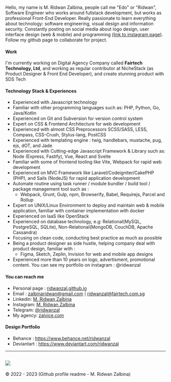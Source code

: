 Hello, my name is M. Ridwan Zalbina, people call me "Edo" or "Ridwan", Software Engineer who works around fullstack development, but works as professional Front-End Developer. Really passionate to learn everything about technology: software engineering, visual design and information security.
Constantly posting on social media about logo design, user interface design (web & mobile) and programming [(link to instagram page)](https://www.instagram.com/ridwanzal/). Follow my github page to collaborate for project.

#### Work

I'm currently working on Digital Agency Company called **Fairtech Technology, Ltd**, and working as regular contributor at NicheStack (as Product Designer & Front End Developer), and create stunning product with SDS Tech

#### Technology Stack  & Experiences

- Experienced with Javascript technology
- Familiar with other programming languages such as: PHP, Python, Go, Java/Kotlin
- Experienced on Git and Subversion for version control system
- Expert on CSS & Frontend Architecture for web development
- Experienced with almost CSS Preprocessors SCSS/SASS, LESS, Compass, CSS-Crush, Stylus-lang, PostCSS
- Experienced with templating engine : twig, handlebars, mustache, pug, ejs, dOT, and Jade
- Experienced with Cutting-edge Javascript Framework & Library such as: Node (Express, Fastify), Vue, React and Svelte
- Familiar with some of frontend tooling like Vite, Webpack for rapid web development
- Experienced on MVC Framework like Laravel/Codeigniter/CakePHP (PHP), and Sails (NodeJS) for rapid application development
- Automate routine using task runner / module bundler / build tool / package management tool such as :
  - Webpack, Grunt, Gulp, npm, Browserify, Babel, Requirejs, Parcel and Rollup
- Expert on UNIX/Linux Environment to deploy and maintain web & mobile application, familiar with container implementation with docker
- Experienced on IaaS like OpenStack
- Experienced on database technology, e.g: Relational(MySQL, PostgreSQL, SQLite), Non-Relational(MongoDB, CouchDB, Apache Cassandra)
- Focusing on clean code, conducting best practice as much as possible
- Being a product designer as side hustle, helping company deal with product design, familiar with :
  - Figma, Sketch, Zeplin, Invision for web and mobile app designs
- Experienced more than 10 years on logo, advertisment, promotional content. You can see my portfolio on instagram : @ridwanzal

#### You can reach me

- Personal page : [ridwanzal.github.io](https://ridwanzal.github.io)
- Email :  [zalbinaridwan@gmail.com](mailto:zalbinaridwan@gmail.com) |  [ridwanzal@fairtech.com.sg](mailto:ridwanzal@fairtech.com.sg)
- Linkedin: [M. Ridwan Zalbina](https://www.linkedin.com/in/mridwanzalbina/)
- Instagram: [M. Ridwan Zalbina](https://www.instagram.com/ridwanzal/)
- Telegram: [@ridwanzal](https://t.me/ridwanzal)
- My agency:  [zalvice.com](https://zalvice.com)

#### Design Portfolio

- Behance : <https://www.behance.net/ridwanzal>
- Deviantart : <https://www.deviantart.com/ridwanzal>

------
![](https://komarev.com/ghpvc/?username=ridwanzal&color=blueviolet)
------

&copy; 2022 - 2023 (Github profile readme - M. Ridwan Zalbina)
